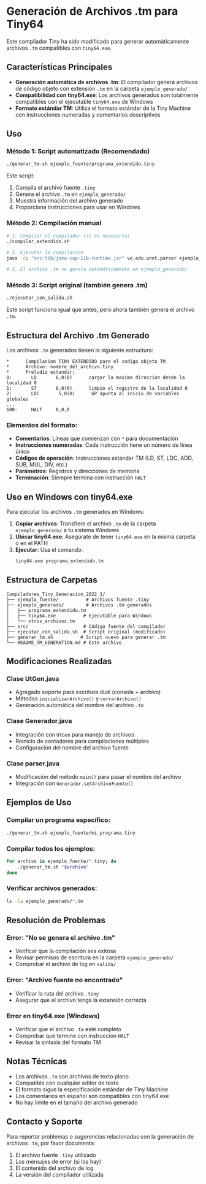 # Generación de Archivos .tm para Tiny64

Este compilador Tiny ha sido modificado para generar automáticamente archivos `.tm` compatibles con `tiny64.exe`.

## Características Principales

- **Generación automática de archivos .tm**: El compilador genera archivos de código objeto con extensión `.tm` en la carpeta `ejemplo_generado/`
- **Compatibilidad con tiny64.exe**: Los archivos generados son totalmente compatibles con el ejecutable `tiny64.exe` de Windows
- **Formato estándar TM**: Utiliza el formato estándar de la Tiny Machine con instrucciones numeradas y comentarios descriptivos

## Uso

### Método 1: Script automatizado (Recomendado)

```bash
./generar_tm.sh ejemplo_fuente/programa_extendido.tiny
```

Este script:
1. Compila el archivo fuente `.tiny`
2. Genera el archivo `.tm` en `ejemplo_generado/`
3. Muestra información del archivo generado
4. Proporciona instrucciones para usar en Windows

### Método 2: Compilación manual

```bash
# 1. Compilar el compilador (si es necesario)
./compilar_extendido.sh

# 2. Ejecutar la compilación
java -cp "src:lib/java-cup-11b-runtime.jar" ve.edu.unet.parser ejemplo_fuente/programa_extendido.tiny

# 3. El archivo .tm se genera automáticamente en ejemplo_generado/
```

### Método 3: Script original (también genera .tm)

```bash
./ejecutar_con_salida.sh
```

Este script funciona igual que antes, pero ahora también genera el archivo `.tm`.

## Estructura del Archivo .tm Generado

Los archivos `.tm` generados tienen la siguiente estructura:

```
*      Compilacion TINY EXTENDIDO para el codigo objeto TM
*      Archivo: nombre_del_archivo.tiny
*      Preludio estandar:
0:       LD       6,0(0)      cargar la maxima direccion desde la localidad 0
1:       ST       0,0(0)      limpio el registro de la localidad 0
2:       LDC       5,0(0)      GP apunta al inicio de variables globales
...
600:     HALT     0,0,0       
```

### Elementos del formato:

- **Comentarios**: Líneas que comienzan con `*` para documentación
- **Instrucciones numeradas**: Cada instrucción tiene un número de línea único
- **Códigos de operación**: Instrucciones estándar TM (LD, ST, LDC, ADD, SUB, MUL, DIV, etc.)
- **Parámetros**: Registros y direcciones de memoria
- **Terminación**: Siempre termina con instrucción `HALT`

## Uso en Windows con tiny64.exe

Para ejecutar los archivos `.tm` generados en Windows:

1. **Copiar archivos**: Transfiere el archivo `.tm` de la carpeta `ejemplo_generado/` a tu sistema Windows
2. **Ubicar tiny64.exe**: Asegúrate de tener `tiny64.exe` en la misma carpeta o en el PATH
3. **Ejecutar**: Usa el comando:
   ```cmd
   tiny64.exe programa_extendido.tm
   ```

## Estructura de Carpetas

```
Compiladores_Tiny_Generacion_2022_1/
├── ejemplo_fuente/          # Archivos fuente .tiny
├── ejemplo_generado/        # Archivos .tm generados
│   ├── programa_extendido.tm
│   ├── tiny64.exe          # Ejecutable para Windows
│   └── otros_archivos.tm
├── src/                    # Código fuente del compilador
├── ejecutar_con_salida.sh  # Script original (modificado)
├── generar_tm.sh          # Script nuevo para generar .tm
└── README_TM_GENERATION.md # Este archivo
```

## Modificaciones Realizadas

### Clase UtGen.java
- Agregado soporte para escritura dual (consola + archivo)
- Métodos `inicializarArchivo()` y `cerrarArchivo()`
- Generación automática del nombre del archivo `.tm`

### Clase Generador.java
- Integración con `UtGen` para manejo de archivos
- Reinicio de contadores para compilaciones múltiples
- Configuración del nombre del archivo fuente

### Clase parser.java
- Modificación del método `main()` para pasar el nombre del archivo
- Integración con `Generador.setArchivoFuente()`

## Ejemplos de Uso

### Compilar un programa específico:
```bash
./generar_tm.sh ejemplo_fuente/mi_programa.tiny
```

### Compilar todos los ejemplos:
```bash
for archivo in ejemplo_fuente/*.tiny; do
    ./generar_tm.sh "$archivo"
done
```

### Verificar archivos generados:
```bash
ls -la ejemplo_generado/*.tm
```

## Resolución de Problemas

### Error: "No se genera el archivo .tm"
- Verificar que la compilación sea exitosa
- Revisar permisos de escritura en la carpeta `ejemplo_generado/`
- Comprobar el archivo de log en `salida/`

### Error: "Archivo fuente no encontrado"
- Verificar la ruta del archivo `.tiny`
- Asegurar que el archivo tenga la extensión correcta

### Error en tiny64.exe (Windows)
- Verificar que el archivo `.tm` esté completo
- Comprobar que termine con instrucción `HALT`
- Revisar la sintaxis del formato TM

## Notas Técnicas

- Los archivos `.tm` son archivos de texto plano
- Compatible con cualquier editor de texto
- El formato sigue la especificación estándar de Tiny Machine
- Los comentarios en español son compatibles con tiny64.exe
- No hay límite en el tamaño del archivo generado

## Contacto y Soporte

Para reportar problemas o sugerencias relacionadas con la generación de archivos `.tm`, por favor documenta:
1. El archivo fuente `.tiny` utilizado
2. Los mensajes de error (si los hay)
3. El contenido del archivo de log
4. La versión del compilador utilizada